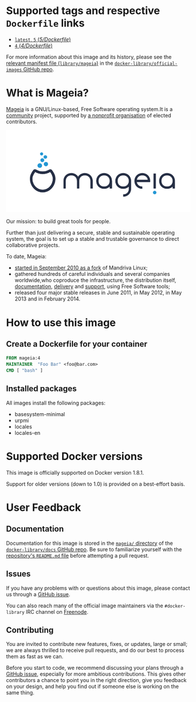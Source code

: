 # Supported tags and respective `Dockerfile` links

-	[`latest`, `5` (*5/Dockerfile*)](https://github.com/juanluisbaptiste/docker-brew-mageia/blob/984aa6e54c0f9c05044976d48d3ec3ba40583e31/5/Dockerfile)
-	[`4` (*4/Dockerfile*)](https://github.com/juanluisbaptiste/docker-brew-mageia/blob/984aa6e54c0f9c05044976d48d3ec3ba40583e31/4/Dockerfile)

For more information about this image and its history, please see the [relevant manifest file (`library/mageia`)](https://github.com/docker-library/official-images/blob/master/library/mageia) in the [`docker-library/official-images` GitHub repo](https://github.com/docker-library/official-images).

# What is Mageia?

[Mageia](http://www.mageia.org) is a GNU/Linux-based, Free Software operating system.It is a [community](https://www.mageia.org/en/community/) project, supported by [a nonprofit organisation](https://www.mageia.org/en/about/#mageia.org) of elected contributors.

![logo](https://raw.githubusercontent.com/docker-library/docs/master/mageia/logo.png)

Our mission: to build great tools for people.

Further than just delivering a secure, stable and sustainable operating system, the goal is to set up a stable and trustable governance to direct collaborative projects.

To date, Mageia:

-	[started in September 2010 as a fork](https://www.mageia.org/en/about/2010-sept-announcement.html) of Mandriva Linux;
-	gathered hundreds of careful individuals and several companies worldwide,who coproduce the infrastructure, the distribution itself, [documentation](https://wiki.mageia.org/), [delivery](https://www.mageia.org/en/downloads/) and [support](https://www.mageia.org/en/support/), using Free Software tools;
-	released four major stable releases in June 2011, in May 2012, in May 2013 and in February 2014.

# How to use this image

## Create a Dockerfile for your container

```dockerfile
FROM mageia:4
MAINTAINER  "Foo Bar" <foo@bar.com>
CMD [ "bash" ]
```

## Installed packages

All images install the following packages:

-	basesystem-minimal
-	urpmi
-	locales
-	locales-en

# Supported Docker versions

This image is officially supported on Docker version 1.8.1.

Support for older versions (down to 1.0) is provided on a best-effort basis.

# User Feedback

## Documentation

Documentation for this image is stored in the [`mageia/` directory](https://github.com/docker-library/docs/tree/master/mageia) of the [`docker-library/docs` GitHub repo](https://github.com/docker-library/docs). Be sure to familiarize yourself with the [repository's `README.md` file](https://github.com/docker-library/docs/blob/master/README.md) before attempting a pull request.

## Issues

If you have any problems with or questions about this image, please contact us through a [GitHub issue](https://github.com/juanluisbaptiste/docker-brew-mageia/issues).

You can also reach many of the official image maintainers via the `#docker-library` IRC channel on [Freenode](https://freenode.net).

## Contributing

You are invited to contribute new features, fixes, or updates, large or small; we are always thrilled to receive pull requests, and do our best to process them as fast as we can.

Before you start to code, we recommend discussing your plans through a [GitHub issue](https://github.com/juanluisbaptiste/docker-brew-mageia/issues), especially for more ambitious contributions. This gives other contributors a chance to point you in the right direction, give you feedback on your design, and help you find out if someone else is working on the same thing.
